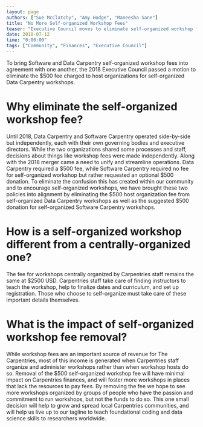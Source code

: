 ```yaml
---
layout: page
authors: ["Sue McClatchy", "Amy Hodge", "Maneesha Sane"]
title: "No More Self-organized Workshop Fees"
teaser: "Executive Council moves to eliminate self-organized workshop fees"
date: 2018-07-12
time: "0:00:00"
tags: ["Community", "Finances", "Executive Council"]
---
```


To bring Software and Data Carpentry self-organized workshop fees into agreement with one another, the 2018 Executive Council passed a motion to eliminate the $500 fee charged to host organizations for self-organized Data Carpentry workshops.

# Why eliminate the self-organized workshop fee?

Until 2018, Data Carpentry and Software Carpentry operated side-by-side but independently, each with their own governing bodies and executive directors. While the two organizations shared some processes and staff, decisions about things like workshop fees were made independently. Along with the 2018 merger came a need to unify and streamline operations. Data Carpentry required a $500 fee, while Software Carpentry required no fee for self-organized workshop but rather requested an optional $500 donation. To eliminate the confusion this has created within our community and to encourage self-organized workshops, we have brought these two policies into alignment by eliminating the $500 host organization fee from self-organized Data Carpentry workshops as well as the suggested $500 donation for self-organized Software Carpentry workshops.

# How is a self-organized workshop different from a centrally-organized one?
The fee for workshops centrally organized by Carpentries staff remains the same at $2500 USD. Carpentries staff take care of finding instructors to teach the workshop, help to finalize dates and curriculum, and set up registration. Those who choose to self-organize must take care of these important details themselves.

# What is the impact of self-organized workshop fee removal?

While workshop fees are an important source of revenue for The Carpentries, most of this income is generated when Carpentries staff organize and administer workshops rather than when workshop hosts do so. Removal of the $500 self-organized workshop fee will have minimal impact on Carpentries finances, and will foster more workshops in places that lack the resources to pay fees. By removing the fee we hope to see more workshops organized by groups of people who have the passion and commitment to run workshops, but not the funds to do so. This one small decision will help to grow and spread local Carpentries communities, and will help us live up to our tagline to teach foundational coding and data science skills to researchers worldwide.
